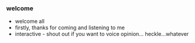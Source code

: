 ### welcome

- welcome all
- firstly, thanks for coming and listening to me
- interactive - shout out if you want to voice opinion... heckle...whatever
